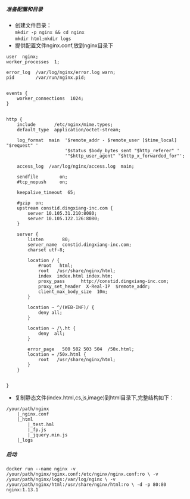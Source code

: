 ##### 准备配置和目录
- 创建文件目录：  
`mkdir -p nginx && cd nginx`  
`mkdir html;mkdir logs`
- 提供配置文件nginx.conf,放到nginx目录下  

```
user  nginx;
worker_processes  1;

error_log  /var/log/nginx/error.log warn;
pid        /var/run/nginx.pid;


events {
    worker_connections  1024;
}


http {
    include       /etc/nginx/mime.types;
    default_type  application/octet-stream;

    log_format  main  '$remote_addr - $remote_user [$time_local] "$request" '
                      '$status $body_bytes_sent "$http_referer" '
                      '"$http_user_agent" "$http_x_forwarded_for"';

    access_log  /var/log/nginx/access.log  main;

    sendfile        on;
    #tcp_nopush     on;

    keepalive_timeout  65;

    #gzip  on;
    upstream constid.dingxiang-inc.com {
        server 10.105.31.210:8080;
        server 10.105.122.126:8080;
    }

    server {
        listen       80;
        server_name  constid.dingxiang-inc.com;
        charset utf-8;

        location / {
            #root   html;
            root   /usr/share/nginx/html;
            index  index.html index.htm;
            proxy_pass      http://constid.dingxiang-inc.com;
            proxy_set_header  X-Real-IP  $remote_addr;
            client_max_body_size  10m;
        }

        location ~ ^/(WEB-INF)/ {
            deny all;
        }

        location ~ /\.ht {
            deny  all;
        }

        error_page   500 502 503 504  /50x.html;
        location = /50x.html {
            root   /usr/share/nginx/html;
        }
    }


}
```
- 复制静态文件(index.html,cs,js,image)到html目录下,完整结构如下：  

```
/your/path/nginx   
    |_nginx.conf  
    |_html  
        |_test.hml  
        |_fp.js  
        |_jquery.min.js  
    |_logs       
```

##### 启动  

`docker run --name nginx -v /your/path/nginx/nginx.conf:/etc/nginx/nginx.conf:ro \
           -v /your/path/nginx/logs:/var/log/nginx \
           -v /your/path/nginx/html:/usr/share/nginx/html:ro \
           -d -p 80:80 nginx:1.13.1
`